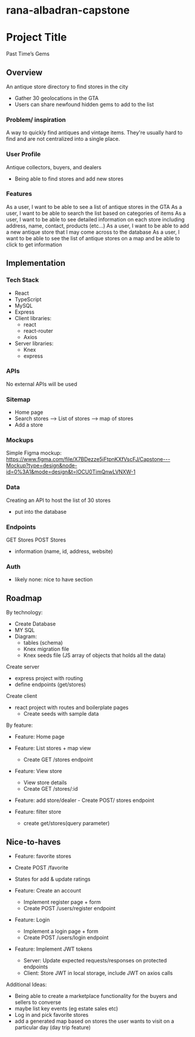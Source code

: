 # rana-albadran-capstone

# Project Title
Past Time’s Gems

## Overview
An antique store directory to find stores in the city

- Gather 30 geolocations in the GTA
- Users can share newfound hidden gems to add to the list

### Problem/ inspiration
A way to quickly find antiques and vintage items.
They're usually hard to find and are not centralized into a single place.

### User Profile
Antique collectors, buyers, and dealers

- Being able to find stores and add new stores

### Features
As a user, I want to be able to see a list of antique stores in the GTA
As a user, I want to be able to search the list based on categories of items
As a user, I want to be able to see detailed information on each store including address, name, contact, products (etc…)
As a user, I want to be able to add a new antique store that I may come across to the database
As a user, I want to be able to see the list of antique stores on a map and be able to click to get information

## Implementation
### Tech Stack
- React
- TypeScript
- MySQL
- Express
- Client libraries:
  - react
  - react-router
  - Axios
- Server libraries:
  - Knex
  - express

### APIs
No external APIs will be used

### Sitemap
- Home page
- Search stores
  --> List of stores
  --> map of stores
- Add a store

### Mockups
Simple Figma mockup: https://www.figma.com/file/X7BDezze5jFtpnKXfVscFJ/Capstone---Mockup?type=design&node-id=0%3A1&mode=design&t=lOCU0TimQnwLVNXW-1 

### Data
Creating an API to host the list of 30 stores
- put into the database

### Endpoints
GET Stores
POST Stores
- information (name, id, address, website)

### Auth
- likely none: nice to have section

## Roadmap
By technology:

- Create Database
- MY SQL
- Diagram:
  - tables (schema)
  - Knex migration file
  - Knex seeds file (JS array of objects that holds all the data)

Create server
- express project with routing
- define endpoints (get/stores)

Create client
- react project with routes and boilerplate pages
  - Create seeds with sample data

By feature:
- Feature: Home page

- Feature: List stores + map view
  - Create GET /stores endpoint

- Feature: View store
  - View store details
  - Create GET /stores/:id

- Feature: add store/dealer - Create POST/ stores endpoint

- Feature: filter store
  - create get/stores(query parameter)

## Nice-to-haves
- Feature: favorite stores
- Create POST /favorite
- States for add & update ratings

- Feature: Create an account
  - Implement register page + form
  - Create POST /users/register endpoint

- Feature: Login
  - Implement a login page + form
  - Create POST /users/login endpoint

- Feature: Implement JWT tokens
  - Server: Update expected requests/responses on protected endpoints
  - Client: Store JWT in local storage, include JWT on axios calls

Additional Ideas:
- Being able to create a marketplace functionality for the buyers and sellers to converse
- maybe list key events (eg estate sales etc)
- Log in and pick favorite stores
- add a generated map based on stores the user wants to visit on a particular day (day trip feature)
